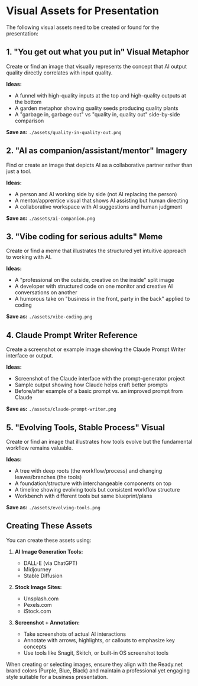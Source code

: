 # Visual Assets for Presentation

The following visual assets need to be created or found for the presentation:

## 1. "You get out what you put in" Visual Metaphor
Create or find an image that visually represents the concept that AI output quality directly correlates with input quality.

**Ideas:**
- A funnel with high-quality inputs at the top and high-quality outputs at the bottom
- A garden metaphor showing quality seeds producing quality plants
- A "garbage in, garbage out" vs "quality in, quality out" side-by-side comparison

**Save as:** `./assets/quality-in-quality-out.png`

## 2. "AI as companion/assistant/mentor" Imagery
Find or create an image that depicts AI as a collaborative partner rather than just a tool.

**Ideas:**
- A person and AI working side by side (not AI replacing the person)
- A mentor/apprentice visual that shows AI assisting but human directing
- A collaborative workspace with AI suggestions and human judgment

**Save as:** `./assets/ai-companion.png`

## 3. "Vibe coding for serious adults" Meme
Create or find a meme that illustrates the structured yet intuitive approach to working with AI.

**Ideas:**
- A "professional on the outside, creative on the inside" split image
- A developer with structured code on one monitor and creative AI conversations on another
- A humorous take on "business in the front, party in the back" applied to coding

**Save as:** `./assets/vibe-coding.png`

## 4. Claude Prompt Writer Reference
Create a screenshot or example image showing the Claude Prompt Writer interface or output.

**Ideas:**
- Screenshot of the Claude interface with the prompt-generator project
- Sample output showing how Claude helps craft better prompts
- Before/after example of a basic prompt vs. an improved prompt from Claude

**Save as:** `./assets/claude-prompt-writer.png`

## 5. "Evolving Tools, Stable Process" Visual
Create or find an image that illustrates how tools evolve but the fundamental workflow remains valuable.

**Ideas:**
- A tree with deep roots (the workflow/process) and changing leaves/branches (the tools)
- A foundation/structure with interchangeable components on top
- A timeline showing evolving tools but consistent workflow structure
- Workbench with different tools but same blueprint/plans

**Save as:** `./assets/evolving-tools.png`

## Creating These Assets

You can create these assets using:

1. **AI Image Generation Tools:**
   - DALL-E (via ChatGPT)
   - Midjourney
   - Stable Diffusion

2. **Stock Image Sites:**
   - Unsplash.com
   - Pexels.com
   - iStock.com

3. **Screenshot + Annotation:**
   - Take screenshots of actual AI interactions
   - Annotate with arrows, highlights, or callouts to emphasize key concepts
   - Use tools like Snagit, Skitch, or built-in OS screenshot tools

When creating or selecting images, ensure they align with the Ready.net brand colors (Purple, Blue, Black) and maintain a professional yet engaging style suitable for a business presentation.
